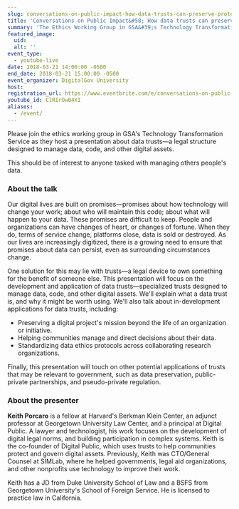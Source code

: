 ```yaml
---
slug: conversations-on-public-impact-how-data-trusts-can-preserve-protect-your-digital-initiatives
title: 'Conversations on Public Impact&#58; How data trusts can preserve and protect your digital initiatives'
summary: 'The Ethics Working Group in GSA&#39;s Technology Transformation Service hosts a presentation about data trusts; a legal structure designed to manage data, code, and other digital assets.'
featured_image:
  uid:
  alt: ''
event_type:
  - youtube-live
date: 2018-03-21 14:00:00 -0500
end_date: 2018-03-21 15:00:00 -0500
event_organizer: DigitalGov University
host:
registration_url: https://www.eventbrite.com/e/conversations-on-public-impact-how-data-trusts-can-preserve-and-protect-your-digital-initiatives-registration-43860732632
youtube_id: ClRIrOw04XI
aliases:
  - /event/
---
```

Please join the ethics working group in GSA's Technology Transformation Service as they host a presentation about data trusts&mdash;a legal structure designed to manage data, code, and other digital assets.

This should be of interest to anyone tasked with managing others people's data.

### About the talk

Our digital lives are built on promises&mdash;promises about how technology will change your work; about who will maintain this code; about what will happen to your data. These promises are difficult to keep. People and organizations can have changes of heart, or changes of fortune. When they do, terms of service change, platforms close, data is sold or destroyed. As our lives are increasingly digitized, there is a growing need to ensure that promises about data can persist, even as surrounding circumstances change.

One solution for this may lie with trusts&mdash;a legal device to own something for the benefit of someone else. This presentation will focus on the development and application of data trusts&mdash;specialized trusts designed to manage data, code, and other digital assets. We'll explain what a data trust is, and why it might be worth using. We'll also talk about in-development applications for data trusts, including:

* Preserving a digital project's mission beyond the life of an organization or initiative.
* Helping communities manage and direct decisions about their data.
* Standardizing data ethics protocols across collaborating research organizations.

Finally, this presentation will touch on other potential applications of trusts that may be relevant to government, such as data preservation, public-private partnerships, and pseudo-private regulation.

### About the presenter

**Keith Porcaro** is a fellow at Harvard's Berkman Klein Center, an adjunct professor at Georgetown University Law Center, and a principal at Digital Public. A lawyer and technologist, his work focuses on the development of digital legal norms, and building participation in complex systems. Keith is the co-founder of Digital Public, which uses trusts to help communities protect and govern digital assets. Previously, Keith was CTO/General Counsel at SIMLab, where he helped governments, legal aid organizations, and other nonprofits use technology to improve their work.

Keith has a JD from Duke University School of Law and a BSFS from Georgetown University's School of Foreign Service. He is licensed to practice law in California.
